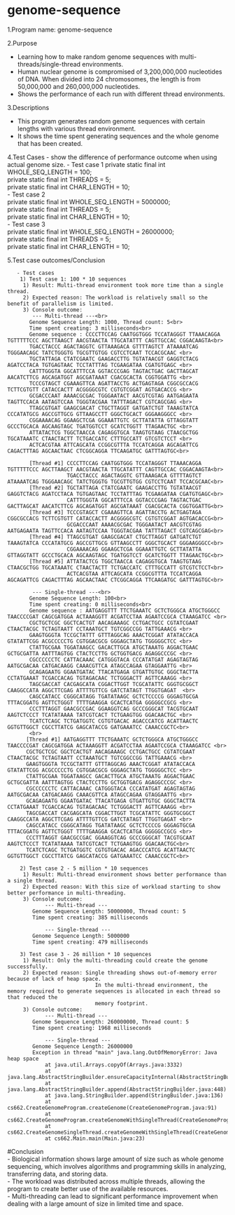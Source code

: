 # genome-sequence


1.Program name: genome-sequence

2.Purpose
  - Learning how to make random genome sequences with multi-threads/single-thread environments.
  - Human nuclear genome is compromised of 3,200,000,000 nucleotides of DNA.
    When divided into 24 chromosomes, the length is from 50,000,000 and 260,000,000 nucleotides.
  - Shows the performance of each run with different thread environments.

3.Descriptions
  - This program generates random genome sequences with certain lengths with various thread environment.
  - It shows the time spent generating sequences and the whole genome that has been created.

4.Test Cases
    - show the difference of performance outcome when using actual genome size.
    - Test case 1
    private static final int WHOLE_SEQ_LENGTH = 100;<br>
    private static final int THREADS = 5;<br>
    private static final int CHAR_LENGTH = 10;<br>
    - Test case 2<br>
    private static final int WHOLE_SEQ_LENGTH = 5000000;<br>
    private static final int THREADS = 5;<br>
    private static final int CHAR_LENGTH = 10;<br>
    - Test case 3<br>
    private static final int WHOLE_SEQ_LENGTH = 26000000;<br>
    private static final int THREADS = 5;<br>
    private static final int CHAR_LENGTH = 10;<br>
    
5.Test case outcomes/Conclusion
```
   - Test cases
    1) Test case 1: 100 * 10 sequences
     1) Result: Multi-thread environment took more time than a single thread.
     2) Expected reason: The workload is relatively small so the benefit of parallelism is limited.
     3) Console outcome:
       	--- Multi-thread ---<br>
       Genome Sequence Length: 1000, Thread count: 5<br>
       Time spent creating: 3 milliseconds<br>
       Genome sequence : CCCCTTCCAG CAATGGTGGG TCCATAGGGT TTAAACAGGA TGTTTTTCCC AGCTTAAGCT AACGTAACTA TTGCATATTT CAGTTGCCAC CGGACAAGTA<br>
       TGACCTACCC AGACTAGGTC GTTAAAGACA GTTTTAGTCT ATAAAATCAG TGGGAACAGC TATCTGGGTG TGCGTTGTGG CGTCCTCAAT TCCACGCAAC <br>
       TGCTATTAGA CTATCGAATC GAAGACCTTG TGTATAACGT GAGGTCTACG AGATCCTACA TGTGAGTAAC TCCTATTTAG TCGAAGATAA CGATGTGAGC <br>
       CATTTGGGTA GGCATTTCCA GGTACCCGAG TAGTACTGAC GACTTAGCAT AACATCTTCG AGCAGATGGT AGCGATAAAT CGACGCACTA CGGTGGATTG <br>
       TCCCGTAGCT CGAAAGTTCA AGATTACCTG ACTGAGTAGA CGGCGCCACG TCTTCGTGTT CATACCACTT ACGGGGCGTC CGTGTCGGAT AGTGACACCG <br>
       GCGACCCAAT AAAACGCGAC TGGGAATACT AACGTCGTAG AATGAGAATA TAGTTCCACA AATAGTCCAA TGGGTACGAA TATTTAGACT CGTCAGCGAG <br>
       TTAGCGTGAT GAAGCGACAT CTGCTTAGGT GATGATCTGT TAAAGTATCA CCCATATGCG AGCCGTTGCG GTTAAGCCTT GGGCTGCACT GGGAAGGGCC <br>
       CGGAAAACAG GGAAGCTCGA GGAAATTGTC GCTTATATTA GTTAGGTATT GCCCTGCACA AGCAAGTAGC TGATGGTCCT GCATCTGGTT TTAGAACTGC <br>
       ATTATACTCG TGGCTAACCA CAGAGGTGCA TAAGTGTAAG CTAACGCTGG TGCATAAATC CTAACTACTT TCTGACCATC CTTTGCCATT GTCGTCTCCT <br>
       ACTCACGTAA ATTCAGCATA CCGGCGTTTA TCCATCAGGA AGCAGATTCG CAGACTTTAG AGCAACTAAC CTCGGCAGGA TTCAAGATGC GATTTAGTGC<br>
       
       [Thread #1] CCCCTTCCAG CAATGGTGGG TCCATAGGGT TTAAACAGGA TGTTTTTCCC AGCTTAAGCT AACGTAACTA TTGCATATTT CAGTTGCCAC CGGACAAGTA<br>
                   TGACCTACCC AGACTAGGTC GTTAAAGACA GTTTTAGTCT ATAAAATCAG TGGGAACAGC TATCTGGGTG TGCGTTGTGG CGTCCTCAAT TCCACGCAAC<br>
       [Thread #2] TGCTATTAGA CTATCGAATC GAAGACCTTG TGTATAACGT GAGGTCTACG AGATCCTACA TGTGAGTAAC TCCTATTTAG TCGAAGATAA CGATGTGAGC<br>
                   CATTTGGGTA GGCATTTCCA GGTACCCGAG TAGTACTGAC GACTTAGCAT AACATCTTCG AGCAGATGGT AGCGATAAAT CGACGCACTA CGGTGGATTG<br>
       [Thread #3] TCCCGTAGCT CGAAAGTTCA AGATTACCTG ACTGAGTAGA CGGCGCCACG TCTTCGTGTT CATACCACTT ACGGGGCGTC CGTGTCGGAT AGTGACACCG<br>
                   GCGACCCAAT AAAACGCGAC TGGGAATACT AACGTCGTAG AATGAGAATA TAGTTCCACA AATAGTCCAA TGGGTACGAA TATTTAGACT CGTCAGCGAG<br>
       [Thread #4] TTAGCGTGAT GAAGCGACAT CTGCTTAGGT GATGATCTGT TAAAGTATCA CCCATATGCG AGCCGTTGCG GTTAAGCCTT GGGCTGCACT GGGAAGGGCC<br>
                   CGGAAAACAG GGAAGCTCGA GGAAATTGTC GCTTATATTA GTTAGGTATT GCCCTGCACA AGCAAGTAGC TGATGGTCCT GCATCTGGTT TTAGAACTGC<br>
       [Thread #5] ATTATACTCG TGGCTAACCA CAGAGGTGCA TAAGTGTAAG CTAACGCTGG TGCATAAATC CTAACTACTT TCTGACCATC CTTTGCCATT GTCGTCTCCT<br>
                   ACTCACGTAA ATTCAGCATA CCGGCGTTTA TCCATCAGGA AGCAGATTCG CAGACTTTAG AGCAACTAAC CTCGGCAGGA TTCAAGATGC GATTTAGTGC<br>

       	--- Single-thread ---<br>
       Genome Sequence Length: 100<br>
       Time spent creating: 0 milliseconds<br>
       Genome sequence : AATGAGGTTT TTCTGAAATC GCTCTGGGCA ATGCTGGGCC TAACCCCGAT CAGCGATGGA ACTAAAGGTT ACGATCCTAA AGAATCCGCA CTAAAGATCC <br>
       CGCTGCTCGC GGCTCACTGT AACAGAAAGC CCTGACTGCC CGTATCGAAT CTAACTACGC TCTAGTAATT CCTAAATGCT TGTCGGCCGG TATTGAAACG <br>
       GAAGTGGGTA TCCGCTATTT GTTTAGGCAG AAACTCGGAT ATATACCACA GTATATTCGG ACGCCCCCTG CGTGGACGCG GGGAGCTATG TGGGGGCTCC <br>
       CTATTGCGAA TGGATAAGCC GACACTTGCA ATGCTAAATG AGGACTGAAC GCTGCGATTA AATTTAGTGG CTACTCCTTG GCTGGTGACG AGAGGCCCGC <br>
       CGCCCCCCTC CATTACAAAC CATGGGTACA CCCATATGAT AGAGTAGTAG AATGCGACAA CATGACAAGG CAAACGTTCA ATAGCCAGAA GTAGGAATTG <br>
       GCAGAGAATG GGAATGATAC TTACATGAGA GTGATTGTGC GGGCTACTTA CCTATGAAAT TCGACCACAG TGTAGACAAC TCTGGGACTT AGTTCAAAGG <br>
       TAGCGACCAT CACGAGCATA CGGACTTGGT TCGCATATTC GGGTGCGGCT CAAGGCCATA AGGCTTCGAG ATTTTGTTCG GATCTATAGT TTGGTGAGAT  <br>
       CAGCCATACC CGGGCATAGG TGATATAAGC GCTCTCCCCG GGGAGTGCGA TTTACGGATG AGTTCTGGGT TTTTGAAGGA GCACTCATGA GGGGGCCGCG <br>
       CCCTTTAGGT GAACGCCGAC GGAAGGTCAG GCCCGGGCAT TACGTGCAAT AAGTCTCCCT TCATATAAAA TATCGTCACT TCTGAAGTGG GGACAACTGC <br>
       TCATCTCAGC TCTGATGGTC CGTGTGACAC AGACCCATCG ACATTAACTC GGTGTTGGCT CGCCTTATCG GAGCATACCG GATGAAATCC CAAACCGCTC<br>
       <br>
      [Thread #1] AATGAGGTTT TTCTGAAATC GCTCTGGGCA ATGCTGGGCC TAACCCCGAT CAGCGATGGA ACTAAAGGTT ACGATCCTAA AGAATCCGCA CTAAAGATCC <br>
      CGCTGCTCGC GGCTCACTGT AACAGAAAGC CCTGACTGCC CGTATCGAAT CTAACTACGC TCTAGTAATT CCTAAATGCT TGTCGGCCGG TATTGAAACG <br>
      GAAGTGGGTA TCCGCTATTT GTTTAGGCAG AAACTCGGAT ATATACCACA GTATATTCGG ACGCCCCCTG CGTGGACGCG GGGAGCTATG TGGGGGCTCC <br>
      CTATTGCGAA TGGATAAGCC GACACTTGCA ATGCTAAATG AGGACTGAAC GCTGCGATTA AATTTAGTGG CTACTCCTTG GCTGGTGACG AGAGGCCCGC <br>
      CGCCCCCCTC CATTACAAAC CATGGGTACA CCCATATGAT AGAGTAGTAG AATGCGACAA CATGACAAGG CAAACGTTCA ATAGCCAGAA GTAGGAATTG <br>
      GCAGAGAATG GGAATGATAC TTACATGAGA GTGATTGTGC GGGCTACTTA CCTATGAAAT TCGACCACAG TGTAGACAAC TCTGGGACTT AGTTCAAAGG <br>
      TAGCGACCAT CACGAGCATA CGGACTTGGT TCGCATATTC GGGTGCGGCT CAAGGCCATA AGGCTTCGAG ATTTTGTTCG GATCTATAGT TTGGTGAGAT <br>
      CAGCCATACC CGGGCATAGG TGATATAAGC GCTCTCCCCG GGGAGTGCGA TTTACGGATG AGTTCTGGGT TTTTGAAGGA GCACTCATGA GGGGGCCGCG <br>
      CCCTTTAGGT GAACGCCGAC GGAAGGTCAG GCCCGGGCAT TACGTGCAAT AAGTCTCCCT TCATATAAAA TATCGTCACT TCTGAAGTGG GGACAACTGC<br>
      TCATCTCAGC TCTGATGGTC CGTGTGACAC AGACCCATCG ACATTAACTC GGTGTTGGCT CGCCTTATCG GAGCATACCG GATGAAATCC CAAACCGCTC<br>

    2) Test case 2 - 5 million * 10 sequences
     1) Result: Multi-thread environment shows better performance than a single thread.
     2) Expected reason: With this size of workload starting to show better performance in multi-threading.
     3) Console outcome:
        	--- Multi-thread ---
        Genome Sequence Length: 50000000, Thread count: 5
        Time spent creating: 385 milliseconds

        	--- Single-thread ---
        Genome Sequence Length: 5000000
        Time spent creating: 479 milliseconds

    3) Test case 3 - 26 million * 10 sequences
     1) Result: Only the multi-threading could create the genome successfully.
     2) Expected reason: Single threading shows out-of-memory error because of lack of heap space.
                            In the multi-thread environment, the memory required to generate sequences is allocated in each thread so that reduced the
                            memory footprint.
     3) Console outcome:
        	--- Multi-thread ---
        Genome Sequence Length: 260000000, Thread count: 5
        Time spent creating: 1968 milliseconds

        	--- Single-thread ---
        Genome Sequence Length: 26000000
        Exception in thread "main" java.lang.OutOfMemoryError: Java heap space
        	at java.util.Arrays.copyOf(Arrays.java:3332)
        	at java.lang.AbstractStringBuilder.ensureCapacityInternal(AbstractStringBuilder.java:124)
        	at java.lang.AbstractStringBuilder.append(AbstractStringBuilder.java:448)
        	at java.lang.StringBuilder.append(StringBuilder.java:136)
        	at cs662.CreateGenomeProgram.createGenome(CreateGenomeProgram.java:91)
        	at cs662.CreateGenomeProgram.createGenomeWithSingleThread(CreateGenomeProgram.java:107)
        	at cs662.CreateGenomeSingleThread.createGenomeWithSingleThread(CreateGenomeSingleThread.java:20)
        	at cs662.Main.main(Main.java:23)
```

   #Conclusion
    <br>- Biological information shows large amount of size such as whole genome sequencing,
      which involves algorithms and programming skills in analyzing, transferring data, and storing data.
    <br>- The workload was distributed across multiple threads, allowing the program to create better use of the available resources.
    <br>- Multi-threading can lead to significant performance improvement when dealing with a large amount of size in limited time and space.

